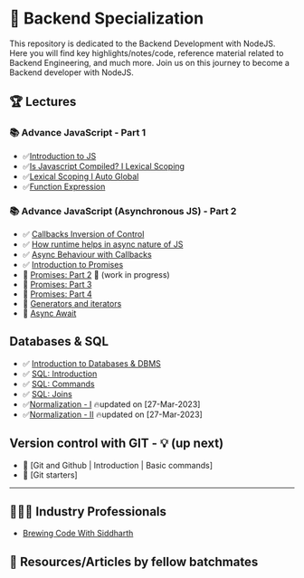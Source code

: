 # 🌲 Backend Specialization

This repository is dedicated to the Backend Development with NodeJS. Here you will find key highlights/notes/code, reference material related to Backend Engineering, and much more. Join us on this journey to become a Backend developer with NodeJS.

## 🏆 Lectures

### 📚 Advance JavaScript - Part 1

- ✅[Introduction to JS](https://github.com/xoraus/Backend-Specialization/blob/main/Lectures/Introduction-to-JS%202-Operators-Conditionals-Loops-basic.md)
- ✅[Is Javascript Compiled? I Lexical Scoping](https://github.com/xoraus/Backend-Specialization/blob/main/Lectures/Is-Javascript-Compiled%3F-Lexical-Scoping.md)
- ✅[Lexical Scoping I Auto Global](https://github.com/xoraus/Backend-Specialization/blob/main/Lectures/Lexical-Scoping-Auto-Global.md)
- ✅[Function Expression](https://github.com/xoraus/Backend-Specialization/blob/main/Lectures/Function-Expression.md) 

### 📚 Advance JavaScript (Asynchronous JS) - Part 2
- ✅ [Callbacks Inversion of Control](https://github.com/xoraus/Backend-Specialization/blob/main/Lectures/Callbacks-IVC.md)
- ✅ [How runtime helps in async nature of JS](https://github.com/xoraus/Backend-Specialization/blob/main/Lectures/How-runtime-helps-in-async-nature-of-JS.md) 
- ✅ [Async Behaviour with Callbacks](https://github.com/xoraus/Backend-Specialization/blob/main/Lectures/Async-Behaviour-with-Callbacks.md) 
- ✅ [Introduction to Promises](https://github.com/xoraus/Backend-Specialization/blob/main/Lectures/intro-to-promises.md)
- 🚧 [Promises: Part 2]() 🚧 (work in progress)
- 🚧 [Promises: Part 3]()
- 🚧 [Promises: Part 4]()
- 🚧 [Generators and iterators]()
- 🚧 [Async Await]()

## Databases & SQL

- ✅ [Introduction to Databases & DBMS](https://github.com/xoraus/Backend-Specialization/blob/main/Lectures/intro-to-dbms.md) 
- ✅ [SQL: Introduction](https://github.com/xoraus/Backend-Specialization/blob/main/Lectures/SQL1.md) 
- ✅ [SQL: Commands](https://github.com/xoraus/Backend-Specialization/blob/main/Lectures/SQL2.md) 
- ✅ [SQL: Joins](https://github.com/xoraus/Backend-Specialization/blob/main/Lectures/SQL3.md) 
- ✅[Normalization - I](https://github.com/xoraus/Backend-Specialization/blob/main/Lectures/Normalization-I.md) 🔥updated on [27-Mar-2023]
- ✅[Normalization - II](https://github.com/xoraus/Backend-Specialization/blob/main/Lectures/Normalization-II.md) 🔥updated on [27-Mar-2023]


## Version control with GIT - 💡 (up next)
- 🚧 [Git and Github | Introduction | Basic commands]
- 🚧 [Git starters]

---

## 👨🏻‍💻 Industry Professionals
- [Brewing Code With Siddharth](https://github.com/xoraus/Backend-Specialization/blob/main/Industry-Professionals/Brewing-Code-With-Siddharth.md)


## 🧵 Resources/Articles by fellow batchmates

